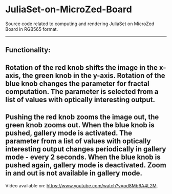 # JuliaSet-on-MicroZed-Board
Source code related to computing and rendering JuliaSet on MicroZed Board in RGB565 format.

-----
Functionality: 
-----
Rotation of the red knob shifts the image in the x-axis, the green knob in the y-axis. Rotation of the blue knob changes the parameter for fractal computation. The parameter is selected from a list of values with optically interesting output.
-----
Pushing the red knob zooms the image out, the green knob zooms out. When the blue knob is pushed, gallery mode is activated. The parameter from a list of values with optically interesting output changes periodically in gallery mode - every 2 seconds. When the blue knob is pushed again, gallery mode is deactivated. Zoom in and out is not available in gallery mode.
-----

Video available on: https://www.youtube.com/watch?v=od8Mb6A4L2M.
